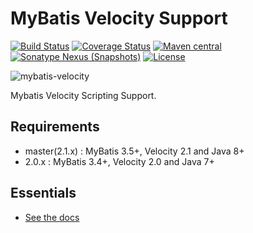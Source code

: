 MyBatis Velocity Support
========================

[![Build Status](https://github.com/mybatis/velocity-scripting/workflows/Java%20CI/badge.svg?branch=master)](https://github.com/mybatis/velocity-scripting/actions?query=workflow%3A%22Java+CI%22)
[![Coverage Status](https://coveralls.io/repos/mybatis/velocity-scripting/badge.svg?branch=master&service=github)](https://coveralls.io/github/mybatis/velocity-scripting?branch=master)
[![Maven central](https://maven-badges.herokuapp.com/maven-central/org.mybatis.scripting/mybatis-velocity/badge.svg)](https://maven-badges.herokuapp.com/maven-central/org.mybatis.scripting/mybatis-velocity)
[![Sonatype Nexus (Snapshots)](https://img.shields.io/nexus/s/https/oss.sonatype.org/org.mybatis.scripting/mybatis-velocity.svg)](https://oss.sonatype.org/content/repositories/snapshots/org/mybatis/scripting/mybatis-velocity/)
[![License](http://img.shields.io/:license-apache-brightgreen.svg)](http://www.apache.org/licenses/LICENSE-2.0.html)

![mybatis-velocity](http://mybatis.github.io/images/mybatis-logo.png)

Mybatis Velocity Scripting Support.

Requirements
----------

* master(2.1.x) : MyBatis 3.5+, Velocity 2.1 and Java 8+
* 2.0.x : MyBatis 3.4+, Velocity 2.0 and Java 7+

Essentials
----------

* [See the docs](http://mybatis.github.io/velocity-scripting/)
